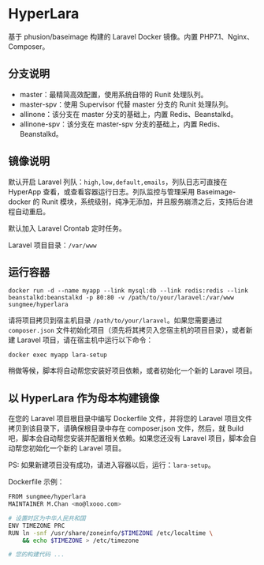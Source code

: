 # HyperLara

基于 phusion/baseimage 构建的 Laravel Docker 镜像。内置 PHP7.1、Nginx、Composer。

## 分支说明

- master：最精简高效配置，使用系统自带的 Runit 处理队列。
- master-spv：使用 Supervisor 代替 master 分支的 Runit 处理队列。
- allinone：该分支在 master 分支的基础上，内置 Redis、Beanstalkd。
- allinone-spv：该分支在 master-spv 分支的基础上，内置 Redis、Beanstalkd。

## 镜像说明

默认开启 Laravel 列队：`high,low,default,emails`，列队日志可直接在 HyperApp 查看，或查看容器运行日志。列队监控与管理采用 Baseimage-docker 的 Runit 模块，系统级别，纯净无添加，并且服务崩溃之后，支持后台进程自动重启。

默认加入 Laravel Crontab 定时任务。

Laravel 项目目录：`/var/www`

## 运行容器

    docker run -d --name myapp --link mysql:db --link redis:redis --link beanstalkd:beanstalkd -p 80:80 -v /path/to/your/laravel:/var/www sungmee/hyperlara

请将项目拷贝到宿主机目录 `/path/to/your/laravel`。如果您需要通过 `composer.json` 文件初始化项目（须先将其拷贝入您宿主机的项目目录），或者新建 Laravel 项目，请在宿主机中运行以下命令：

    docker exec myapp lara-setup

稍做等候，脚本将自动帮您安装好项目依赖，或者初始化一个新的 Laravel 项目。

## 以 HyperLara 作为母本构建镜像

在您的 Laravel 项目根目录中编写 Dockerfile 文件，并将您的 Laravel 项目文件拷贝到该目录下，请确保根目录中存在 composer.json 文件，然后，就 Build 吧，脚本会自动帮您安装并配置相关依赖。如果您还没有 Laravel 项目，脚本会自动帮您初始化一个新的 Laravel 项目。

PS: 如果新建项目没有成功，请进入容器以后，运行：`lara-setup`。

Dockerfile 示例：

```sh
FROM sungmee/hyperlara
MAINTAINER M.Chan <mo@lxooo.com>

# 设置时区为中华人民共和国
ENV TIMEZONE PRC
RUN ln -snf /usr/share/zoneinfo/$TIMEZONE /etc/localtime \
    && echo $TIMEZONE > /etc/timezone

# 您的构建代码 ...
```